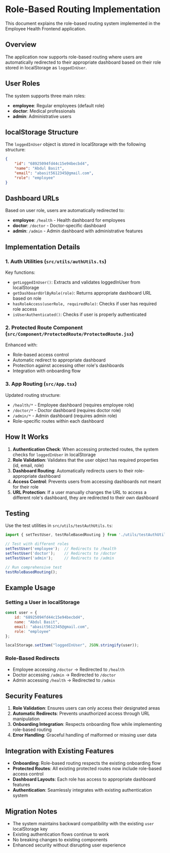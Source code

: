 # Role-Based Routing Implementation

This document explains the role-based routing system implemented in the Employee Health Frontend application.

## Overview

The application now supports role-based routing where users are automatically redirected to their appropriate dashboard based on their role stored in localStorage as `loggedInUser`.

## User Roles

The system supports three main roles:
- **employee**: Regular employees (default role)
- **doctor**: Medical professionals
- **admin**: Administrative users

## localStorage Structure

The `loggedInUser` object is stored in localStorage with the following structure:

```json
{
    "id": "68925094fd44c15e94becbd4",
    "name": "Abdul Basit",
    "email": "abasit5612345@gmail.com",
    "role": "employee"
}
```

## Dashboard URLs

Based on user role, users are automatically redirected to:

- **employee**: `/health` - Health dashboard for employees
- **doctor**: `/doctor` - Doctor-specific dashboard
- **admin**: `/admin` - Admin dashboard with administrative features

## Implementation Details

### 1. Auth Utilities (`src/utils/authUtils.ts`)

Key functions:
- `getLoggedInUser()`: Extracts and validates loggedInUser from localStorage
- `getDashboardUrlByRole(role)`: Returns appropriate dashboard URL based on role
- `hasRoleAccess(userRole, requiredRole)`: Checks if user has required role access
- `isUserAuthenticated()`: Checks if user is properly authenticated

### 2. Protected Route Component (`src/Component/ProtectedRoute/ProtectedRoute.jsx`)

Enhanced with:
- Role-based access control
- Automatic redirect to appropriate dashboard
- Protection against accessing other role's dashboards
- Integration with onboarding flow

### 3. App Routing (`src/App.tsx`)

Updated routing structure:
- `/health/*` - Employee dashboard (requires employee role)
- `/doctor/*` - Doctor dashboard (requires doctor role)
- `/admin/*` - Admin dashboard (requires admin role)
- Role-specific routes within each dashboard

## How It Works

1. **Authentication Check**: When accessing protected routes, the system checks for `loggedInUser` in localStorage
2. **Role Validation**: Validates that the user object has required properties (id, email, role)
3. **Dashboard Routing**: Automatically redirects users to their role-appropriate dashboard
4. **Access Control**: Prevents users from accessing dashboards not meant for their role
5. **URL Protection**: If a user manually changes the URL to access a different role's dashboard, they are redirected to their own dashboard

## Testing

Use the test utilities in `src/utils/testAuthUtils.ts`:

```javascript
import { setTestUser, testRoleBasedRouting } from './utils/testAuthUtils';

// Test with different roles
setTestUser('employee');  // Redirects to /health
setTestUser('doctor');    // Redirects to /doctor
setTestUser('admin');     // Redirects to /admin

// Run comprehensive test
testRoleBasedRouting();
```

## Example Usage

### Setting a User in localStorage

```javascript
const user = {
    id: "68925094fd44c15e94becbd4",
    name: "Abdul Basit",
    email: "abasit5612345@gmail.com",
    role: "employee"
};

localStorage.setItem("loggedInUser", JSON.stringify(user));
```

### Role-Based Redirects

- Employee accessing `/doctor` → Redirected to `/health`
- Doctor accessing `/admin` → Redirected to `/doctor`
- Admin accessing `/health` → Redirected to `/admin`

## Security Features

1. **Role Validation**: Ensures users can only access their designated areas
2. **Automatic Redirects**: Prevents unauthorized access through URL manipulation
3. **Onboarding Integration**: Respects onboarding flow while implementing role-based routing
4. **Error Handling**: Graceful handling of malformed or missing user data

## Integration with Existing Features

- **Onboarding**: Role-based routing respects the existing onboarding flow
- **Protected Routes**: All existing protected routes now include role-based access control
- **Dashboard Layouts**: Each role has access to appropriate dashboard features
- **Authentication**: Seamlessly integrates with existing authentication system

## Migration Notes

- The system maintains backward compatibility with the existing `user` localStorage key
- Existing authentication flows continue to work
- No breaking changes to existing components
- Enhanced security without disrupting user experience
